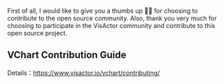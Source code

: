 First of all, I would like to give you a thumbs up 👍🏻 for choosing to contribute to the open source community. Also, thank you very much for choosing to participate in the VisActor community and contribute to this open source project.

## VChart Contribution Guide


Details：<https://www.visactor.io/vchart/contributing/>